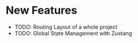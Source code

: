 # New Features

- TODO: Routing Layout of a whole project
- TODO: Global State Management with Zustang
